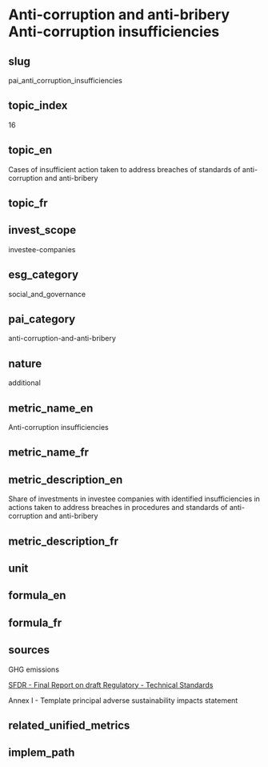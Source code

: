 # Anti-corruption and anti-bribery Anti-corruption insufficiencies


## slug

pai_anti_corruption_insufficiencies

## topic_index

16

## topic_en

Cases of insufficient action taken to address breaches of standards of anti-corruption and anti-bribery

## topic_fr



## invest_scope

investee-companies

## esg_category

social_and_governance

## pai_category

anti-corruption-and-anti-bribery

## nature

additional

## metric_name_en

Anti-corruption insufficiencies

## metric_name_fr



## metric_description_en

Share of investments in investee companies with identified insufficiencies in actions taken to address breaches in procedures and standards of anti-corruption and anti-bribery

## metric_description_fr



## unit



## formula_en



## formula_fr



## sources


GHG emissions  

[SFDR - Final Report on draft Regulatory - Technical Standards](https://www.eiopa.europa.eu/sites/default/files/publications/reports/jc-2021-03-joint-esas-final-report-on-rts-under-sfdr.pdf)  

Annex I - Template principal adverse sustainability impacts statement
 

## related_unified_metrics



## implem_path


            